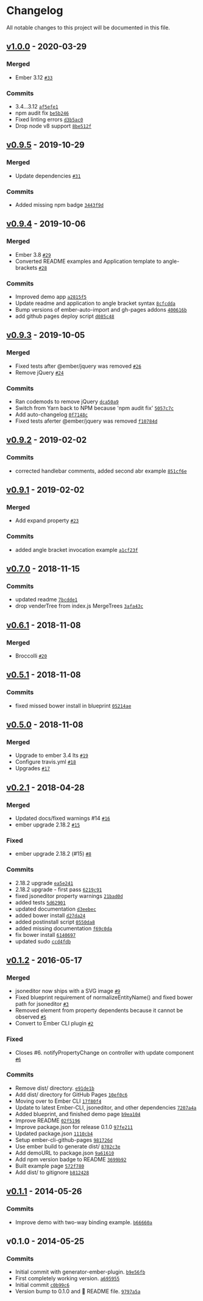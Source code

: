 # Changelog

All notable changes to this project will be documented in this file.

## [v1.0.0](https://github.com/Glavin001/ember-jsoneditor/compare/v0.9.5...v1.0.0) - 2020-03-29

### Merged

- Ember 3.12 [`#33`](https://github.com/Glavin001/ember-jsoneditor/pull/33)

### Commits

- 3.4...3.12 [`af5efe1`](https://github.com/Glavin001/ember-jsoneditor/commit/af5efe10f2956ad9b4b6057f33dfdc37f10809ea)
- npm audit fix [`be5b246`](https://github.com/Glavin001/ember-jsoneditor/commit/be5b246a474207a59f7c6cc69792eaef6885eac0)
- Fixed linting errors [`d3b5ac0`](https://github.com/Glavin001/ember-jsoneditor/commit/d3b5ac0f835dc328d98d0a45bb3755926a86d268)
- Drop node v8 support [`8be512f`](https://github.com/Glavin001/ember-jsoneditor/commit/8be512fb6239a059373cecec073773c540326478)

## [v0.9.5](https://github.com/Glavin001/ember-jsoneditor/compare/v0.9.4...v0.9.5) - 2019-10-29

### Merged

- Update dependencies [`#31`](https://github.com/Glavin001/ember-jsoneditor/pull/31)

### Commits

- Added missing npm badge [`3443f9d`](https://github.com/Glavin001/ember-jsoneditor/commit/3443f9d2ce3f45631d3a36337e04fa3652647102)

## [v0.9.4](https://github.com/Glavin001/ember-jsoneditor/compare/v0.9.3...v0.9.4) - 2019-10-06

### Merged

- Ember 3.8 [`#29`](https://github.com/Glavin001/ember-jsoneditor/pull/29)
- Converted README examples and Application template to angle-brackets [`#28`](https://github.com/Glavin001/ember-jsoneditor/pull/28)

### Commits

- Improved demo app [`a2815f5`](https://github.com/Glavin001/ember-jsoneditor/commit/a2815f54aaa183d5933489677c27eb0350afa603)
- Update readme and application to angle bracket syntax [`8cfcdda`](https://github.com/Glavin001/ember-jsoneditor/commit/8cfcdda4220d309c16dd8687b9318c309cadb2cb)
- Bump versions of ember-auto-import and gh-pages addons [`400616b`](https://github.com/Glavin001/ember-jsoneditor/commit/400616b89771c6c210a0d4561d7a5d4eae65b0e3)
- add github pages deploy script [`d085c48`](https://github.com/Glavin001/ember-jsoneditor/commit/d085c4805efba7caa4bb7cf97731299090a4805c)

## [v0.9.3](https://github.com/Glavin001/ember-jsoneditor/compare/v0.9.2...v0.9.3) - 2019-10-05

### Merged

- Fixed tests after @ember/jquery was removed [`#26`](https://github.com/Glavin001/ember-jsoneditor/pull/26)
- Remove jQuery [`#24`](https://github.com/Glavin001/ember-jsoneditor/pull/24)

### Commits

- Ran codemods to remove jQuery [`dca50a9`](https://github.com/Glavin001/ember-jsoneditor/commit/dca50a93e089bf5197cafdb9dff26eab5b3eabea)
- Switch from Yarn back to NPM because 'npm audit fix' [`5057c7c`](https://github.com/Glavin001/ember-jsoneditor/commit/5057c7c36235b628775d402e36f1d941eaebc045)
- Add auto-changelog [`0f7148c`](https://github.com/Glavin001/ember-jsoneditor/commit/0f7148c2fe46a4b7cdbd4afd9e3c168b7b88aaf5)
- Fixed tests aferter @ember/jquery was removed [`f10784d`](https://github.com/Glavin001/ember-jsoneditor/commit/f10784d84897fb3c58cbcc6fd651e91e259e2380)

## [v0.9.2](https://github.com/Glavin001/ember-jsoneditor/compare/v0.9.1...v0.9.2) - 2019-02-02

### Commits

- corrected handlebar comments, added second abr example [`851cf6e`](https://github.com/Glavin001/ember-jsoneditor/commit/851cf6e99e669f4ffe0b2e7ef5f6a592375a7981)

## [v0.9.1](https://github.com/Glavin001/ember-jsoneditor/compare/v0.7.0...v0.9.1) - 2019-02-02

### Merged

- Add expand property [`#23`](https://github.com/Glavin001/ember-jsoneditor/pull/23)

### Commits

- added angle bracket invocation example [`a1cf23f`](https://github.com/Glavin001/ember-jsoneditor/commit/a1cf23f6d26756fc9e0acc8efe5743d5650fdabf)

## [v0.7.0](https://github.com/Glavin001/ember-jsoneditor/compare/v0.6.1...v0.7.0) - 2018-11-15

### Commits

- updated readme [`7bcdde1`](https://github.com/Glavin001/ember-jsoneditor/commit/7bcdde124293b0455083c00680abaf66e9502d56)
- drop venderTree from index.js MergeTrees [`3afa43c`](https://github.com/Glavin001/ember-jsoneditor/commit/3afa43c03eac1ee5afd6833468e08918435f428f)

## [v0.6.1](https://github.com/Glavin001/ember-jsoneditor/compare/v0.5.1...v0.6.1) - 2018-11-08

### Merged

- Broccolli [`#20`](https://github.com/Glavin001/ember-jsoneditor/pull/20)

## [v0.5.1](https://github.com/Glavin001/ember-jsoneditor/compare/v0.5.0...v0.5.1) - 2018-11-08

### Commits

- fixed missed bower install in blueprint [`05214ae`](https://github.com/Glavin001/ember-jsoneditor/commit/05214ae8e55704fcc6a75275621ad76256679b37)

## [v0.5.0](https://github.com/Glavin001/ember-jsoneditor/compare/v0.2.1...v0.5.0) - 2018-11-08

### Merged

- Upgrade to ember 3.4 lts [`#19`](https://github.com/Glavin001/ember-jsoneditor/pull/19)
- Configure travis.yml [`#18`](https://github.com/Glavin001/ember-jsoneditor/pull/18)
- Upgrades [`#17`](https://github.com/Glavin001/ember-jsoneditor/pull/17)

## [v0.2.1](https://github.com/Glavin001/ember-jsoneditor/compare/v0.1.2...v0.2.1) - 2018-04-28

### Merged

- Updated docs/fixed warnings #14 [`#16`](https://github.com/Glavin001/ember-jsoneditor/pull/16)
- ember upgrade 2.18.2 [`#15`](https://github.com/Glavin001/ember-jsoneditor/pull/15)

### Fixed

- ember upgrade 2.18.2 (#15) [`#8`](https://github.com/Glavin001/ember-jsoneditor/issues/8)

### Commits

- 2.18.2 upgrade [`ea5e241`](https://github.com/Glavin001/ember-jsoneditor/commit/ea5e241973d1571e1d8bb84cb99aeb40065cc68c)
- 2.18.2 upgrade - first pass [`6219c91`](https://github.com/Glavin001/ember-jsoneditor/commit/6219c91f16635dd03bda472424d5b9974310ffb0)
- fixed jsoneditor property warnings [`21bad0d`](https://github.com/Glavin001/ember-jsoneditor/commit/21bad0d1d937b2d3a31fe40691721c76c99ab2b2)
- added tests [`5d62901`](https://github.com/Glavin001/ember-jsoneditor/commit/5d6290193448a5f1567cd6c63cc844017875db27)
- updated documentation [`d3eebec`](https://github.com/Glavin001/ember-jsoneditor/commit/d3eebecb60f1d7fc42ed8db300390fb0e7249888)
- added bower install [`d27da24`](https://github.com/Glavin001/ember-jsoneditor/commit/d27da247e6d3508b6dff2d5b79a60a15dcfef19c)
- added postinstall script [`0550da8`](https://github.com/Glavin001/ember-jsoneditor/commit/0550da87d4ca8b47926750810db3703af73fe5db)
- added missing documentation [`f69c0da`](https://github.com/Glavin001/ember-jsoneditor/commit/f69c0dafc520ed267e8535c5e2986d91ab73bbb8)
- fix bower install [`6140697`](https://github.com/Glavin001/ember-jsoneditor/commit/6140697a0ce1298c41c1d2ec5b714dc8d8105c75)
- updated sudo [`ccd4fdb`](https://github.com/Glavin001/ember-jsoneditor/commit/ccd4fdb0c1a7a19b34beedf76faf6dafeecedb31)

## [v0.1.2](https://github.com/Glavin001/ember-jsoneditor/compare/v0.1.1...v0.1.2) - 2016-05-17

### Merged

- jsoneditor now ships with a SVG image [`#9`](https://github.com/Glavin001/ember-jsoneditor/pull/9)
- Fixed blueprint requirement of normalizeEntityName() and fixed bower path for jsoneditor [`#3`](https://github.com/Glavin001/ember-jsoneditor/pull/3)
- Removed element from property dependents because it cannot be observed [`#5`](https://github.com/Glavin001/ember-jsoneditor/pull/5)
- Convert to Ember CLI plugin [`#2`](https://github.com/Glavin001/ember-jsoneditor/pull/2)

### Fixed

- Closes #6. notifyPropertyChange on controller with update component [`#6`](https://github.com/Glavin001/ember-jsoneditor/issues/6)

### Commits

- Remove dist/ directory. [`e91de1b`](https://github.com/Glavin001/ember-jsoneditor/commit/e91de1bb03368a28ba6e16ae5c1ee6eb1c43ee90)
- Add dist/ directory for GitHub Pages [`10ef0c6`](https://github.com/Glavin001/ember-jsoneditor/commit/10ef0c6221c54acae07ee5303a69f5cdf77b2cfd)
- Moving over to Ember CLI [`17f80f4`](https://github.com/Glavin001/ember-jsoneditor/commit/17f80f4826d2f095166e36fc7008cc6705d0bd65)
- Update to latest Ember-CLI, jsoneditor, and other dependencies [`7207a4a`](https://github.com/Glavin001/ember-jsoneditor/commit/7207a4a23687bebad5f9d8ad3593a06e64a9d65b)
- Added blueprint, and finished demo page [`b9ea104`](https://github.com/Glavin001/ember-jsoneditor/commit/b9ea1047a260aa81a2a8a653c956fe95fa332fea)
- Improve README [`02f5196`](https://github.com/Glavin001/ember-jsoneditor/commit/02f51963116df77dd9720d1767f887bb371c6a45)
- Improve package.json for release 0.1.0 [`97fe211`](https://github.com/Glavin001/ember-jsoneditor/commit/97fe2114538341903155710e9faece9bbf13c9fd)
- Updated package.json [`1110cb4`](https://github.com/Glavin001/ember-jsoneditor/commit/1110cb4b4d1abec94f11fe37afdb8b81d97c6819)
- Setup ember-cli-github-pages [`981726d`](https://github.com/Glavin001/ember-jsoneditor/commit/981726d158080f48d0b67e34676c32101899358f)
- Use ember build to generate dist/ [`8702c3e`](https://github.com/Glavin001/ember-jsoneditor/commit/8702c3e13d0ad1239117c2d3ebc28a67950c3004)
- Add demoURL to package.json [`9a61610`](https://github.com/Glavin001/ember-jsoneditor/commit/9a61610dbf0edd5ec8a5e9d456065507cbe82710)
- Add npm version badge to README [`3699b92`](https://github.com/Glavin001/ember-jsoneditor/commit/3699b92da71e17be59f98595d1ea91ccb65dde9a)
- Built example page [`572f780`](https://github.com/Glavin001/ember-jsoneditor/commit/572f780caf37e583652c52404e24e582c22cbc52)
- Add dist/ to gitignore [`b812428`](https://github.com/Glavin001/ember-jsoneditor/commit/b81242865ada94afe3c49298d3080f733178cdec)

## [v0.1.1](https://github.com/Glavin001/ember-jsoneditor/compare/v0.1.0...v0.1.1) - 2014-05-26

### Commits

- Improve demo with two-way binding example. [`b66660a`](https://github.com/Glavin001/ember-jsoneditor/commit/b66660ac1d990dac827e59e163d1a657d6b62875)

## v0.1.0 - 2014-05-25

### Commits

- Initial commit with generator-ember-plugin. [`b9e56fb`](https://github.com/Glavin001/ember-jsoneditor/commit/b9e56fb26d52c3702f236393592b9c93d284094d)
- First completely working version. [`a695955`](https://github.com/Glavin001/ember-jsoneditor/commit/a695955b3ff2a20cd26b6ca5ef31edd95019673c)
- Initial commit [`c0b99c6`](https://github.com/Glavin001/ember-jsoneditor/commit/c0b99c644052f97b112ddc9d626cb100f5427475)
- Version bump to 0.1.0 and :lipstick: README file. [`9797a5a`](https://github.com/Glavin001/ember-jsoneditor/commit/9797a5ad143dd97db1d8f62e0e01ef2e445b009a)

